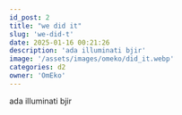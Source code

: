```yaml
---
id_post: 2
title: "we did it"
slug: 'we-did-t'
date: 2025-01-16 00:21:26
description: 'ada illuminati bjir'
image: '/assets/images/omeko/did_it.webp'
categories: d2
owner: 'OmEko'
---
```


ada illuminati bjir